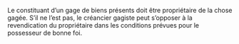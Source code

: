 Le constituant d’un gage de biens présents doit être propriétaire de la chose gagée.
S’il ne l’est pas, le créancier gagiste peut s’opposer à la revendication du propriétaire dans les
conditions prévues pour le possesseur de bonne foi.